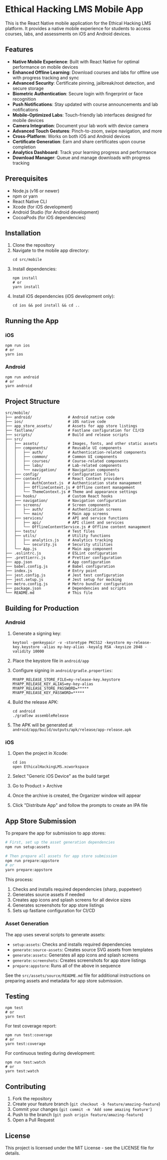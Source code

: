 # Ethical Hacking LMS Mobile App

This is the React Native mobile application for the Ethical Hacking LMS platform. It provides a native mobile experience for students to access courses, labs, and assessments on iOS and Android devices.

## Features

- **Native Mobile Experience**: Built with React Native for optimal performance on mobile devices
- **Enhanced Offline Learning**: Download courses and labs for offline use with progress tracking and sync
- **Advanced Security**: Certificate pinning, jailbreak/root detection, and secure storage
- **Biometric Authentication**: Secure login with fingerprint or face recognition
- **Push Notifications**: Stay updated with course announcements and lab notifications
- **Mobile-Optimized Labs**: Touch-friendly lab interfaces designed for mobile devices
- **Camera Integration**: Document your lab work with device camera
- **Advanced Touch Gestures**: Pinch-to-zoom, swipe navigation, and more
- **Cross-Platform**: Works on both iOS and Android devices
- **Certificate Generation**: Earn and share certificates upon course completion
- **Analytics Dashboard**: Track your learning progress and performance
- **Download Manager**: Queue and manage downloads with progress tracking

## Prerequisites

- Node.js (v16 or newer)
- npm or yarn
- React Native CLI
- Xcode (for iOS development)
- Android Studio (for Android development)
- CocoaPods (for iOS dependencies)

## Installation

1. Clone the repository
2. Navigate to the mobile app directory:
   ```
   cd src/mobile
   ```
3. Install dependencies:
   ```
   npm install
   # or
   yarn install
   ```
4. Install iOS dependencies (iOS development only):
   ```
   cd ios && pod install && cd ..
   ```

## Running the App

### iOS

```
npm run ios
# or
yarn ios
```

### Android

```
npm run android
# or
yarn android
```

## Project Structure

```
src/mobile/
├── android/                # Android native code
├── ios/                    # iOS native code
├── app_store_assets/       # Assets for app store listings
├── fastlane/               # Fastlane configuration for CI/CD
├── scripts/                # Build and release scripts
├── src/
│   ├── assets/             # Images, fonts, and other static assets
│   ├── components/         # Reusable UI components
│   │   ├── auth/           # Authentication-related components
│   │   ├── common/         # Common UI components
│   │   ├── courses/        # Course-related components
│   │   ├── labs/           # Lab-related components
│   │   └── navigation/     # Navigation components
│   ├── config/             # Configuration files
│   ├── context/            # React Context providers
│   │   ├── AuthContext.js  # Authentication state management
│   │   ├── OfflineContext.js # Offline content management
│   │   └── ThemeContext.js # Theme and appearance settings
│   ├── hooks/              # Custom React hooks
│   ├── navigation/         # Navigation configuration
│   ├── screens/            # Screen components
│   │   ├── auth/           # Authentication screens
│   │   └── main/           # Main app screens
│   ├── services/           # API and service functions
│   │   ├── api/            # API client and services
│   │   └── OfflineContentService.js # Offline content management
│   ├── tests/              # Test files
│   ├── utils/              # Utility functions
│   │   ├── analytics.js    # Analytics tracking
│   │   └── security.js     # Security utilities
│   └── App.js              # Main app component
├── .eslintrc.js            # ESLint configuration
├── .prettierrc.js          # Prettier configuration
├── app.json                # App configuration
├── babel.config.js         # Babel configuration
├── index.js                # Entry point
├── jest.config.js          # Jest test configuration
├── jest.setup.js           # Jest setup for mocking
├── metro.config.js         # Metro bundler configuration
├── package.json            # Dependencies and scripts
└── README.md               # This file
```

## Building for Production

### Android

1. Generate a signing key:
   ```
   keytool -genkeypair -v -storetype PKCS12 -keystore my-release-key.keystore -alias my-key-alias -keyalg RSA -keysize 2048 -validity 10000
   ```

2. Place the keystore file in `android/app`

3. Configure signing in `android/gradle.properties`:
   ```
   MYAPP_RELEASE_STORE_FILE=my-release-key.keystore
   MYAPP_RELEASE_KEY_ALIAS=my-key-alias
   MYAPP_RELEASE_STORE_PASSWORD=*****
   MYAPP_RELEASE_KEY_PASSWORD=*****
   ```

4. Build the release APK:
   ```
   cd android
   ./gradlew assembleRelease
   ```

5. The APK will be generated at `android/app/build/outputs/apk/release/app-release.apk`

### iOS

1. Open the project in Xcode:
   ```
   cd ios
   open EthicalHackingLMS.xcworkspace
   ```

2. Select "Generic iOS Device" as the build target

3. Go to Product > Archive

4. Once the archive is created, the Organizer window will appear

5. Click "Distribute App" and follow the prompts to create an IPA file

## App Store Submission

To prepare the app for submission to app stores:

```bash
# First, set up the asset generation dependencies
npm run setup:assets

# Then prepare all assets for app store submission
npm run prepare:appstore
# or
yarn prepare:appstore
```

This process:
1. Checks and installs required dependencies (sharp, puppeteer)
2. Generates source assets if needed
3. Creates app icons and splash screens for all device sizes
4. Generates screenshots for app store listings
5. Sets up fastlane configuration for CI/CD

### Asset Generation

The app uses several scripts to generate assets:

- `setup:assets`: Checks and installs required dependencies
- `generate:source-assets`: Creates source SVG assets from templates
- `generate:assets`: Generates all app icons and splash screens
- `generate:screenshots`: Creates screenshots for app store listings
- `prepare:appstore`: Runs all of the above in sequence

See the `src/assets/source/README.md` file for additional instructions on preparing assets and metadata for app store submission.

## Testing

```
npm test
# or
yarn test
```

For test coverage report:
```
npm run test:coverage
# or
yarn test:coverage
```

For continuous testing during development:
```
npm run test:watch
# or
yarn test:watch
```

## Contributing

1. Fork the repository
2. Create your feature branch (`git checkout -b feature/amazing-feature`)
3. Commit your changes (`git commit -m 'Add some amazing feature'`)
4. Push to the branch (`git push origin feature/amazing-feature`)
5. Open a Pull Request

## License

This project is licensed under the MIT License - see the LICENSE file for details.
